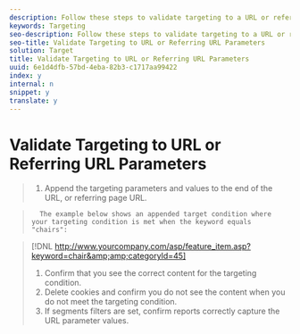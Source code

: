 ```yaml
---
description: Follow these steps to validate targeting to a URL or referring URL parameters.
keywords: Targeting
seo-description: Follow these steps to validate targeting to a URL or referring URL parameters.
seo-title: Validate Targeting to URL or Referring URL Parameters
solution: Target
title: Validate Targeting to URL or Referring URL Parameters
uuid: 6e1d4dfb-57bd-4eba-82b3-c1717aa99422
index: y
internal: n
snippet: y
translate: y
---
```


# Validate Targeting to URL or Referring URL Parameters


>1. Append the targeting parameters and values to the end of the URL, or referring page URL.

>       The example below shows an appended target condition where your targeting condition is met when the keyword equals "chairs": 

>    [!DNL  http://www.yourcompany.com/asp/feature_item.asp?​keyword=chair&amp;amp;categoryId=45] 
>1. Confirm that you see the correct content for the targeting condition.
>1. Delete cookies and confirm you do not see the content when you do not meet the targeting condition.
>1. If segments filters are set, confirm reports correctly capture the URL parameter values.
